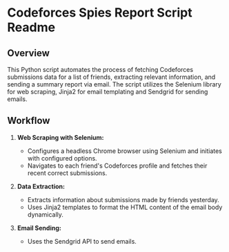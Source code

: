 # Codeforces Spies Report Script Readme

## Overview

This Python script automates the process of fetching Codeforces submissions data for a list of friends, extracting relevant information, and sending a summary report via email. The script utilizes the Selenium library for web scraping, Jinja2 for email templating and Sendgrid for sending emails.

## Workflow

1. **Web Scraping with Selenium:**

   - Configures a headless Chrome browser using Selenium and initiates with configured options.
   - Navigates to each friend's Codeforces profile and fetches their recent correct submissions.

2. **Data Extraction:**

   - Extracts information about submissions made by friends yesterday.
   - Uses Jinja2 templates to format the HTML content of the email body dynamically.

3. **Email Sending:**

   - Uses the Sendgrid API to send emails.
